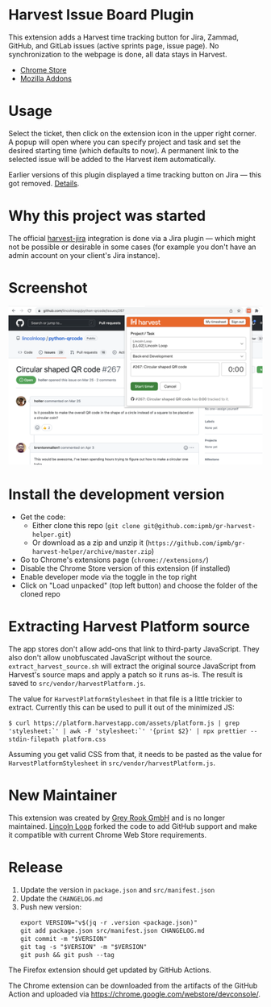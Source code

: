 # Harvest Issue Board Plugin

This extension adds a Harvest time tracking button for Jira, Zammad, GitHub, and GitLab issues (active sprints page, issue page). No synchronization to the webpage is done, all data stays in Harvest.

 * [Chrome Store](https://chrome.google.com/webstore/detail/unofficial-harvest-time-t/ehnegfjdaahblkfcbceipjclnfgepkom)
 * [Mozilla Addons](https://addons.mozilla.org/en-US/firefox/addon/harvest-time-unofficial/)

# Usage
Select the ticket, then click on the extension icon in the upper right corner. A popup will open where you can specify project and task and set the desired starting time (which defaults to now). A permanent link to the selected issue will be added to the Harvest item automatically.

Earlier versions of this plugin displayed a time tracking button on Jira — this got removed. [Details](docs/on-page-tracker.md).

# Why this project was started

The official [harvest-jira](https://www.getharvest.com/apps-and-integrations/jira) integration is done via a Jira plugin — which might not be possible or desirable in some cases (for example you don't have an admin account on your client's Jira instance).

# Screenshot
![Example](./docs/images/screenshot.png)

# Install the development version
- Get the code:
  - Either clone this repo (`git clone git@github.com:ipmb/gr-harvest-helper.git`)
  - Or download as a zip and unzip it (`https://github.com/ipmb/gr-harvest-helper/archive/master.zip`)
- Go to Chrome's extensions page (`chrome://extensions/`)
- Disable the Chrome Store version of this extension (if installed)
- Enable developer mode via the toggle in the top right
- Click on "Load unpacked" (top left button) and choose the folder of the cloned repo

# Extracting Harvest Platform source

The app stores don't allow add-ons that link to third-party JavaScript. They also don't allow unobfuscated JavaScript without the source. `extract_harvest_source.sh` will extract the original source JavaScript from Harvest's source maps and apply a patch so it runs as-is. The result is saved to `src/vendor/harvestPlatform.js`.

The value for `HarvestPlatformStylesheet` in that file is a little trickier to extract. Currently this can be used to pull it out of the minimized JS:

```shell
$ curl https://platform.harvestapp.com/assets/platform.js | grep 'stylesheet:`' | awk -F 'stylesheet:`' '{print $2}' | npx prettier --stdin-filepath platform.css
```

Assuming you get valid CSS from that, it needs to be pasted as the value for `HarvestPlatformStylesheet` in `src/vendor/harvestPlatform.js`.

# New Maintainer

This extension was created by [Grey Rook GmbH](https://www.greyrook.com/) and is no longer maintained. [Lincoln Loop](https://lincolnloop.com) forked the code to add GitHub support and make it compatible with current Chrome Web Store requirements.

# Release

1. Update the version in `package.json` and `src/manifest.json`
2. Update the `CHANGELOG.md`
3. Push new version:
    ```shell
    export VERSION="v$(jq -r .version <package.json)"
    git add package.json src/manifest.json CHANGELOG.md
    git commit -m "$VERSION"
    git tag -s "$VERSION" -m "$VERSION"
    git push && git push --tag
    ```

The Firefox extension should get updated by GitHub Actions.

The Chrome extension can be downloaded from the artifacts of the GitHub Action and uploaded via https://chrome.google.com/webstore/devconsole/.
